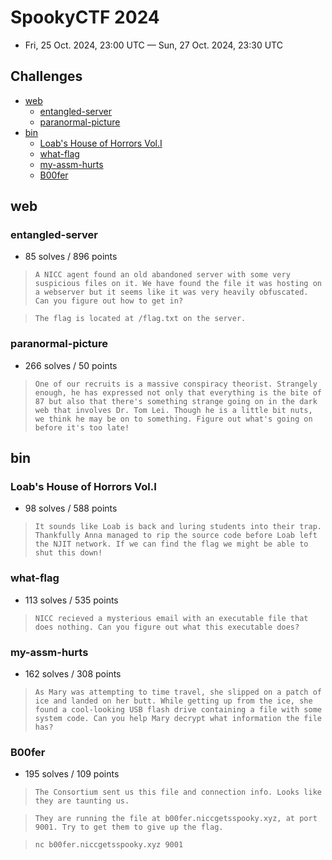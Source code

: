 # SpookyCTF 2024

- Fri, 25 Oct. 2024, 23:00 UTC — Sun, 27 Oct. 2024, 23:30 UTC

## Challenges

- [web](#web)
    - [entangled-server](#entangled-server)
    - [paranormal-picture](#paranormal-picture)
- [bin](#bin)
    - [Loab's House of Horrors Vol.I](#loabs-house-of-horrors-voli)
    - [what-flag](#what-flag)
    - [my-assm-hurts](#my-assm-hurts)
    - [B00fer](#b00fer)

## web

### entangled-server

- 85 solves / 896 points

> ``` A NICC agent found an old abandoned server with some very suspicious files on it. We have found the file it was hosting on a webserver but it seems like it was very heavily obfuscated. Can you figure out how to get in? ```

> ``` The flag is located at /flag.txt on the server. ```

### paranormal-picture

- 266 solves / 50 points

> ``` One of our recruits is a massive conspiracy theorist. Strangely enough, he has expressed not only that everything is the bite of 87 but also that there's something strange going on in the dark web that involves Dr. Tom Lei. Though he is a little bit nuts, we think he may be on to something. Figure out what's going on before it's too late! ```

## bin

### Loab's House of Horrors Vol.I

- 98 solves / 588 points

> ``` It sounds like Loab is back and luring students into their trap. Thankfully Anna managed to rip the source code before Loab left the NJIT network. If we can find the flag we might be able to shut this down! ```

### what-flag

- 113 solves / 535 points

> ``` NICC recieved a mysterious email with an executable file that does nothing. Can you figure out what this executable does? ```

### my-assm-hurts

- 162 solves / 308 points

> ``` As Mary was attempting to time travel, she slipped on a patch of ice and landed on her butt. While getting up from the ice, she found a cool-looking USB flash drive containing a file with some system code. Can you help Mary decrypt what information the file has? ```

### B00fer

- 195 solves / 109 points

> ``` The Consortium sent us this file and connection info. Looks like they are taunting us. ```

> ``` They are running the file at b00fer.niccgetsspooky.xyz, at port 9001. Try to get them to give up the flag. ```

> ``` nc b00fer.niccgetsspooky.xyz 9001 ```
